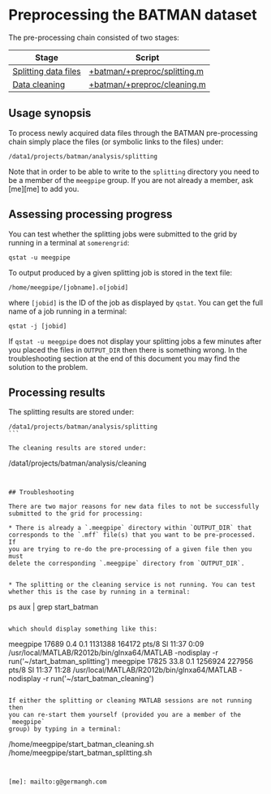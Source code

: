 Preprocessing the BATMAN dataset
======

The pre-processing chain consisted of two stages:

Stage                                             | Script
------------------------------------------------- | -------------
[Splitting data files][splitting]                 | [+batman/+preproc/splitting.m][splitting]
[Data cleaning][cleaning]                         | [+batman/+preproc/cleaning.m][cleaning]


[splitting]: ./splitting.m
[cleaning]: ./cleaning.m

## Usage synopsis

To process newly acquired data files through the BATMAN pre-processing 
chain simply place the files (or symbolic links to the files) under:

````
/data1/projects/batman/analysis/splitting
````

Note that in order to be able to write to the `splitting` directory you 
need to be a member of the `meegpipe` group. If you are not already a
member, ask [me][me] to add you.



## Assessing processing progress

You can test whether the splitting jobs were submitted to the grid by
running in a terminal at `somerengrid`:

```
qstat -u meegpipe
````

To output produced by a given splitting job is stored in the text file:

````
/home/meegpipe/[jobname].o[jobid]
````

where `[jobid]` is the ID of the job as displayed by `qstat`. You can get
the full name of a job running in a terminal:

````
qstat -j [jobid]
````

If `qstat -u meegpipe` does not display your splitting jobs a few 
minutes after you placed the files in `OUTPUT_DIR` then there is something
wrong. In the troubleshooting section at the end of this document you 
may find the solution to the problem. 


## Processing results

The splitting results are stored under:

````
/data1/projects/batman/analysis/splitting
```

The cleaning results are stored under:

````
/data1/projects/batman/analysis/cleaning
````


## Troubleshooting

There are two major reasons for new data files to not be successfully 
submitted to the grid for processing:

* There is already a `.meegpipe` directory within `OUTPUT_DIR` that 
corresponds to the `.mff` file(s) that you want to be pre-processed. If 
you are trying to re-do the pre-processing of a given file then you must
delete the corresponding `.meegpipe` directory from `OUTPUT_DIR`. 


* The splitting or the cleaning service is not running. You can test 
whether this is the case by running in a terminal:

````
ps aux | grep start_batman
````

which should display something like this:

````
meegpipe 17689  0.4  0.1 1131388 164172 pts/8  Sl   11:37   0:09 /usr/local/MATLAB/R2012b/bin/glnxa64/MATLAB -nodisplay -r run('~/start_batman_splitting')
meegpipe 17825 33.8  0.1 1256924 227956 pts/8  Sl   11:37  11:28 /usr/local/MATLAB/R2012b/bin/glnxa64/MATLAB -nodisplay -r run('~/start_batman_cleaning')
````

If either the splitting or cleaning MATLAB sessions are not running then 
you can re-start them yourself (provided you are a member of the `meegpipe`
group) by typing in a terminal:

````
/home/meegpipe/start_batman_cleaning.sh
/home/meegpipe/start_batman_splitting.sh
````


[me]: mailto:g@germangh.com

